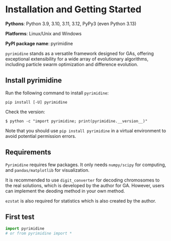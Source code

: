# Installation and Getting Started

**Pythons**: Python 3.9, 3.10, 3.11, 3.12, PyPy3 (even Python 3.13)

**Platforms**: Linux/Unix and Windows

**PyPI package name**: pyrimidine

`pyrimidine` stands as a versatile framework designed for GAs, offering exceptional extensibility for a wide array of evolutionary algorithms, including particle swarm optimization and difference evolution.

## Install pyrimidine

Run the following command to install `pyrimidine`:

`pip install [-U] pyrimidine`

Check the version:

`$ python -c "import pyrimidine; print(pyrimidine.__version__)"`

Note that you should use `pip install pyrimidine` in a virtual environment to avoid potential permission errors.

## Requirements

`Pyrimidine` requires few packages. It only needs `numpy/scipy` for computing, and `pandas/matplotlib` for visualization. 

It is recommended to use `digit_converter` for decoding chromosomes to the real solutions, which is developed by the author for GA. However, users can implement the deoding method in your own method.

`ezstat` is also required for statistics which is also created by the author.

## First test

```python
import pyrimidine
# or from pyrimidine import *
```

